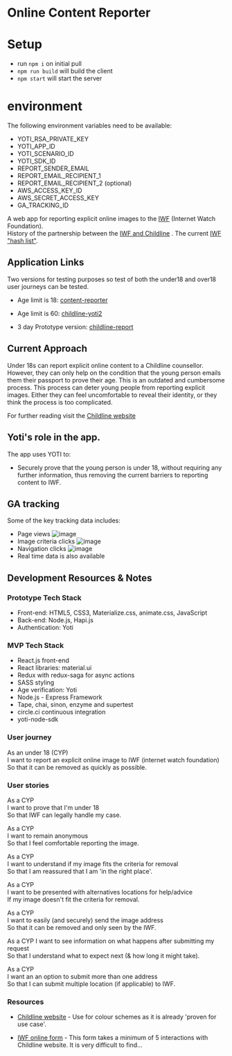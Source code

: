 # Online Content Reporter

# Setup

 * run `npm i` on initial pull
 * `npm run build` will build the client
 * `npm start` will start the server

# environment
The following environment variables need to be available:
 * YOTI_RSA_PRIVATE_KEY
 * YOTI_APP_ID
 * YOTI_SCENARIO_ID
 * YOTI_SDK_ID
 * REPORT_SENDER_EMAIL
 * REPORT_EMAIL_RECIPIENT_1
 * REPORT_EMAIL_RECIPIENT_2 (optional)
 * AWS_ACCESS_KEY_ID
 * AWS_SECRET_ACCESS_KEY
 * GA_TRACKING_ID

A web app for reporting explicit online images to the [IWF](https://www.iwf.org.uk/) (Internet Watch Foundation).  
History of the partnership between the [IWF and Childline](https://www.iwf.org.uk/news/childline-and-internet-watch-foundation-form-new-partnership-to-help-young-people-remove) .
The current  [IWF "hash list"](https://www.iwf.org.uk/become-a-member/services-for-members/image-hash-list).

## Application Links

Two versions for testing purposes so test of both the under18 and over18 user journeys can be tested.
- Age limit is 18: [content-reporter](https://content-reporter.herokuapp.com/)
- Age limit is 60: [childline-yoti2](http://childline-yoti2.herokuapp.com/)

- 3 day Prototype version: [childline-report](https://childline-report-image.herokuapp.com)


## Current Approach

Under 18s can report explicit online content to a Childline counsellor. However, they can only help on the condition
that the young person emails them their passport to prove their age. This is an outdated and cumbersome process.
This process can deter young people from reporting explicit images. Either they can feel uncomfortable to reveal their identity, or they think the process is too complicated.

For further reading visit the [Childline website](https://www.childline.org.uk/info-advice/bullying-abuse-safety/online-mobile-safety/sexting/)

## Yoti's role in the app.

The app uses YOTI to:
- Securely prove that the young person is under 18, without requiring any further information, thus removing the current barriers to reporting content to IWF.

## GA tracking
Some of the key tracking data includes:
- Page views
![image](https://cloud.githubusercontent.com/assets/15717822/26207840/8ec3ac88-3be0-11e7-932a-a33a1967021b.png)
- Image criteria clicks
![image](https://cloud.githubusercontent.com/assets/15717822/26207810/787ac768-3be0-11e7-9495-2c188d7ef6d1.png)
- Navigation clicks
![image](https://cloud.githubusercontent.com/assets/15717822/26207891/aa4a0510-3be0-11e7-8984-70cad313e1e7.png)
- Real time data is also available


## Development Resources & Notes

### Prototype Tech Stack

- Front-end: HTML5, CSS3, Materialize.css, animate.css, JavaScript
- Back-end: Node.js, Hapi.js
- Authentication: Yoti

### MVP Tech Stack

- React.js front-end
- React libraries: material.ui
- Redux with redux-saga for async actions
- SASS styling
- Age verification: Yoti
- Node.js - Express Framework
- Tape, chai, sinon, enzyme and supertest
- circle.ci continuous integration
- yoti-node-sdk

### User journey

As an under 18 (CYP)  
I want to report an explicit online image to IWF (internet watch foundation)  
So that it can be removed as quickly as possible.  

### User stories

As a CYP  
I want to prove that I'm under 18  
So that IWF can legally handle my case.  

As a CYP  
I want to remain anonymous  
So that I feel comfortable reporting the image.  

As a CYP  
I want to understand if my image fits the criteria for removal  
So that I am reassured that I am 'in the right place'.  

As a CYP  
I want to be presented with alternatives locations for help/advice  
If my image doesn't fit the criteria for removal.  

As a CYP  
I want to easily (and securely) send the image address  
So that it can be removed and only seen by the IWF.  

As a CYP
I want to see information on what happens after submitting my request  
So that I understand what to expect next (& how long it might take).  

As a CYP  
I want an an option to submit more than one address  
So that I can submit multiple location (if applicable) to IWF.  

### Resources

- [Childline website](https://www.childline.org.uk/info-advice/bullying-abuse-safety/online-mobile-safety/sexting/) - Use for colour schemes as it is already 'proven for use case'.

- [IWF online form](https://www.iwf.org.uk/) - This form takes a minimum of 5 interactions with Childline website. It is very difficult to find...
